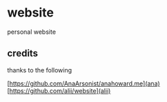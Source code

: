 # website

personal website

## credits

thanks to the following

[https://github.com/AnaArsonist/anahoward.me](ana)
[https://github.com/alii/website](alii)